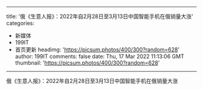 
---
title: '俄《生意人报》：2022年自2月28日至3月13日中国智能手机在俄销量大涨'
categories: 
 - 新媒体
 - 199IT
 - 首页更新
headimg: 'https://picsum.photos/400/300?random=628'
author: 199IT
comments: false
date: Thu, 17 Mar 2022 11:13:06 GMT
thumbnail: 'https://picsum.photos/400/300?random=628'
---

<div>   
俄《生意人报》：2022年自2月28日至3月13日中国智能手机在俄销量大涨  
</div>
            
